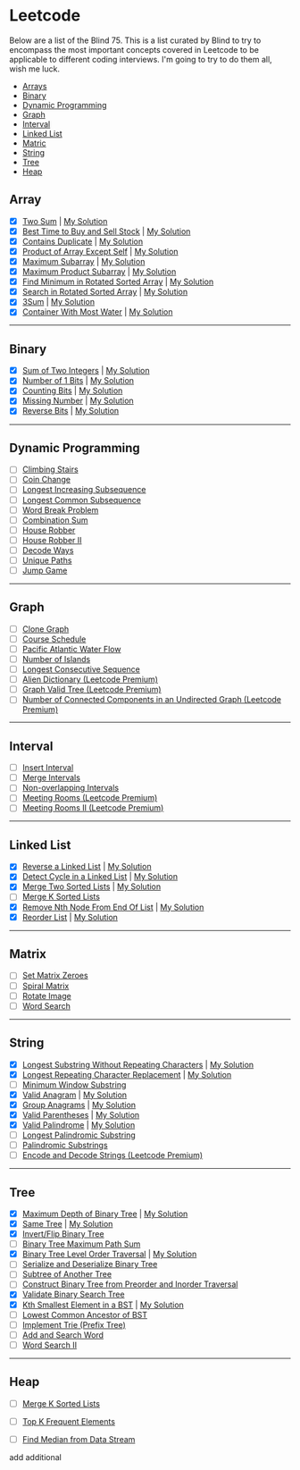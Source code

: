 # Leetcode

Below are a list of the Blind 75. This is a list curated by Blind to try to encompass the most important concepts covered in Leetcode to be applicable to different coding interviews. I'm going to try to do them all, wish me luck.

* [Arrays](#array)
* [Binary](#binary)
* [Dynamic Programming](#dynamic-programming)
* [Graph](#graph)
* [Interval](#interval)
* [Linked List](#linked-list)
* [Matric](#matrix)
* [String](#string)
* [Tree](#tree)
* [Heap](#heap)

## Array

- [x] [Two Sum](https://leetcode.com/problems/two-sum/) | [My Solution](1_two_sum)
- [x] [Best Time to Buy and Sell Stock](https://leetcode.com/problems/best-time-to-buy-and-sell-stock/) | [My Solution](121_best_time_to_buy_and_sell_stock)
- [x] [Contains Duplicate](https://leetcode.com/problems/contains-duplicate/) | [My Solution](217_contains_duplicate)
- [x] [Product of Array Except Self](https://leetcode.com/problems/product-of-array-except-self/) | [My Solution](238_product_of_array_except_self)
- [x] [Maximum Subarray](https://leetcode.com/problems/maximum-subarray/) | [My Solution](53_maximum_subarray)
- [x] [Maximum Product Subarray](https://leetcode.com/problems/maximum-product-subarray/) | [My Solution](152_maximum_product_subarray)
- [x] [Find Minimum in Rotated Sorted Array](https://leetcode.com/problems/find-minimum-in-rotated-sorted-array/) | [My Solution](153_find_minimum_in_rotated_sorted_array)
- [x] [Search in Rotated Sorted Array](https://leetcode.com/problems/search-in-rotated-sorted-array/) | [My Solution](33_search_in_rotated_sorted_array)
- [x] [3Sum](https://leetcode.com/problems/3sum/) | [My Solution](15_three_sum)
- [x] [Container With Most Water](https://leetcode.com/problems/container-with-most-water/) | [My Solution](11_container_with_the_most_water)

---

## Binary

- [x] [Sum of Two Integers](https://leetcode.com/problems/sum-of-two-integers/) | [My Solution](371_sum_of_two_integers)
- [x] [Number of 1 Bits](https://leetcode.com/problems/number-of-1-bits/) | [My Solution](191_number_of_1_bits)
- [x] [Counting Bits](https://leetcode.com/problems/counting-bits/) | [My Solution](338_counting_bits)
- [x] [Missing Number](https://leetcode.com/problems/missing-number/) | [My Solution](268_missing_number)
- [x] [Reverse Bits](https://leetcode.com/problems/reverse-bits/) | [My Solution](190_reverse_bits)

---

## Dynamic Programming

- [ ] [Climbing Stairs](https://leetcode.com/problems/climbing-stairs/)
- [ ] [Coin Change](https://leetcode.com/problems/coin-change/)
- [ ] [Longest Increasing Subsequence](https://leetcode.com/problems/longest-increasing-subsequence/)
- [ ] [Longest Common Subsequence](https://leetcode.com/problems/longest-common-subsequence/)
- [ ] [Word Break Problem](https://leetcode.com/problems/word-break/)
- [ ] [Combination Sum](https://leetcode.com/problems/combination-sum-iv/)
- [ ] [House Robber](https://leetcode.com/problems/house-robber/)
- [ ] [House Robber II](https://leetcode.com/problems/house-robber-ii/)
- [ ] [Decode Ways](https://leetcode.com/problems/decode-ways/)
- [ ] [Unique Paths](https://leetcode.com/problems/unique-paths/)
- [ ] [Jump Game](https://leetcode.com/problems/jump-game/)

---

## Graph

- [ ] [Clone Graph](https://leetcode.com/problems/clone-graph/)
- [ ] [Course Schedule](https://leetcode.com/problems/course-schedule/)
- [ ] [Pacific Atlantic Water Flow](https://leetcode.com/problems/pacific-atlantic-water-flow/)
- [ ] [Number of Islands](https://leetcode.com/problems/number-of-islands/)
- [ ] [Longest Consecutive Sequence](https://leetcode.com/problems/longest-consecutive-sequence/)
- [ ] [Alien Dictionary (Leetcode Premium)](https://leetcode.com/problems/alien-dictionary/)
- [ ] [Graph Valid Tree (Leetcode Premium)](https://leetcode.com/problems/graph-valid-tree/)
- [ ] [Number of Connected Components in an Undirected Graph (Leetcode Premium)](https://leetcode.com/problems/number-of-connected-components-in-an-undirected-graph/)

---

## Interval

- [ ] [Insert Interval](https://leetcode.com/problems/insert-interval/)
- [ ] [Merge Intervals](https://leetcode.com/problems/merge-intervals/)
- [ ] [Non-overlapping Intervals](https://leetcode.com/problems/non-overlapping-intervals/)
- [ ] [Meeting Rooms (Leetcode Premium)](https://leetcode.com/problems/meeting-rooms/)
- [ ] [Meeting Rooms II (Leetcode Premium)](https://leetcode.com/problems/meeting-rooms-ii/)

---

## Linked List

- [x] [Reverse a Linked List](https://leetcode.com/problems/reverse-linked-list/) | [My Solution](206_reverse_linked_list)
- [x] [Detect Cycle in a Linked List](https://leetcode.com/problems/linked-list-cycle/) | [My Solution](141_linked_list_cycle)
- [x] [Merge Two Sorted Lists](https://leetcode.com/problems/merge-two-sorted-lists/) | [My Solution](21_merge_two_sorted_lists)
- [ ] [Merge K Sorted Lists](https://leetcode.com/problems/merge-k-sorted-lists/)
- [x] [Remove Nth Node From End Of List](https://leetcode.com/problems/remove-nth-node-from-end-of-list/) | [My Solution](19_remove_nth_node_from_list)
- [x] [Reorder List](https://leetcode.com/problems/reorder-list/) | [My Solution](143_reorder_list)

---

## Matrix

- [ ] [Set Matrix Zeroes](https://leetcode.com/problems/set-matrix-zeroes/)
- [ ] [Spiral Matrix](https://leetcode.com/problems/spiral-matrix/)
- [ ] [Rotate Image](https://leetcode.com/problems/rotate-image/)
- [ ] [Word Search](https://leetcode.com/problems/word-search/)

---

## String

- [x] [Longest Substring Without Repeating Characters](https://leetcode.com/problems/longest-substring-without-repeating-characters/) | [My Solution](3_longest_substring_without_repeating)
- [x] [Longest Repeating Character Replacement](https://leetcode.com/problems/longest-repeating-character-replacement/) | [My Solution](424_longest_repeating_character_replacement)
- [ ] [Minimum Window Substring](https://leetcode.com/problems/minimum-window-substring/)
- [x] [Valid Anagram](https://leetcode.com/problems/valid-anagram/) | [My Solution](242_valid_anagram)
- [x] [Group Anagrams](https://leetcode.com/problems/group-anagrams/) | [My Solution](49_group_anagrams)
- [x] [Valid Parentheses](https://leetcode.com/problems/valid-parentheses/) | [My Solution](20_valid_parentheses)
- [x] [Valid Palindrome](https://leetcode.com/problems/valid-palindrome/) | [My Solution](125_valid_palindrome)
- [ ] [Longest Palindromic Substring](https://leetcode.com/problems/longest-palindromic-substring/)
- [ ] [Palindromic Substrings](https://leetcode.com/problems/palindromic-substrings/)
- [ ] [Encode and Decode Strings (Leetcode Premium)](https://leetcode.com/problems/encode-and-decode-strings/)

---

## Tree
- [x] [Maximum Depth of Binary Tree](https://leetcode.com/problems/maximum-depth-of-binary-tree/) | [My Solution](104_maximum_depth_of_binary_tree)
- [x] [Same Tree](https://leetcode.com/problems/same-tree/) | [My Solution](100_same_tree)
- [x] [Invert/Flip Binary Tree](https://leetcode.com/problems/invert-binary-tree/)
- [ ] [Binary Tree Maximum Path Sum](https://leetcode.com/problems/binary-tree-maximum-path-sum/)
- [x] [Binary Tree Level Order Traversal](https://leetcode.com/problems/binary-tree-level-order-traversal/) | [My Solution](102_binary_tree_order_traversal)
- [ ] [Serialize and Deserialize Binary Tree](https://leetcode.com/problems/serialize-and-deserialize-binary-tree/)
- [ ] [Subtree of Another Tree](https://leetcode.com/problems/subtree-of-another-tree/)
- [ ] [Construct Binary Tree from Preorder and Inorder Traversal](https://leetcode.com/problems/construct-binary-tree-from-preorder-and-inorder-traversal/)
- [x] [Validate Binary Search Tree](https://leetcode.com/problems/validate-binary-search-tree/)
- [x] [Kth Smallest Element in a BST](https://leetcode.com/problems/kth-smallest-element-in-a-bst/) | [My Solution](230_kth_smallest_element_in_bst)
- [ ] [Lowest Common Ancestor of BST](https://leetcode.com/problems/lowest-common-ancestor-of-a-binary-search-tree/)
- [ ] [Implement Trie (Prefix Tree)](https://leetcode.com/problems/implement-trie-prefix-tree/)
- [ ] [Add and Search Word](https://leetcode.com/problems/add-and-search-word-data-structure-design/)
- [ ] [Word Search II](https://leetcode.com/problems/word-search-ii/)

---

## Heap

- [ ] [Merge K Sorted Lists](https://leetcode.com/problems/merge-k-sorted-lists/)
- [ ] [Top K Frequent Elements](https://leetcode.com/problems/top-k-frequent-elements/)
- [ ] [Find Median from Data Stream](https://leetcode.com/problems/find-median-from-data-stream/)


add additional 